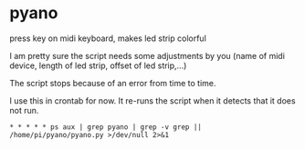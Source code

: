 # pyano #

press key on midi keyboard, makes led strip colorful

I am pretty sure the script needs some adjustments by you (name of midi device, length of led strip, offset of led strip,...)

The script stops because of an error from time to time.

I use this in crontab for now. It re-runs the script when it detects that it does not run.

```
* * * * * ps aux | grep pyano | grep -v grep || /home/pi/pyano/pyano.py >/dev/null 2>&1
```

